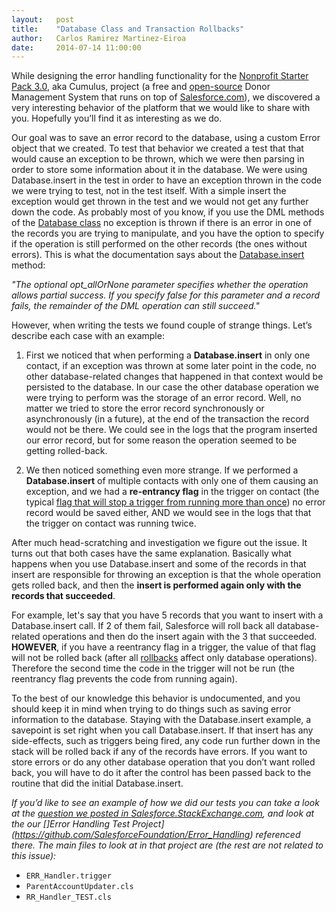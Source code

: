 ```yaml
---
layout:   post
title:    "Database Class and Transaction Rollbacks"
author:   Carlos Ramirez Martinez-Eiroa
date:     2014-07-14 11:00:00
---
```

While designing the error handling functionality for the [Nonprofit Starter Pack 3.0](http://www.salesforcefoundation.org/help/nonprofitstarterpack/), aka Cumulus, project (a free and [open-source](https://github.com/SalesforceFoundation/Cumulus/) Donor Management System that runs on top of [Salesforce.com](https://www.salesforce.com/)), we discovered a very interesting behavior of the platform that we would like to share with you. Hopefully you’ll find it as interesting as we do.

Our goal was to save an error record to the database, using a custom Error object that we created. To test that behavior we created a test that that would cause an exception to be thrown, which we were then parsing in order to store some information about it in the database. We were using Database.insert in the test in order to have an exception thrown in the code we were trying to test, not in the test itself. With a simple insert the exception would get thrown in the test and we would not get any further down the code. As probably most of you know, if you use the DML methods of the [Database class](https://www.salesforce.com/us/developer/docs/apexcode/Content/apex_methods_system_database.htm) no exception is thrown if there is an error in one of the records you are trying to manipulate, and you have the option to specify if the operation is still performed on the other records (the ones without errors). This is what the documentation says about the [Database.insert](https://www.salesforce.com/us/developer/docs/apexcode/Content/apex_methods_system_database.htm#apex_System_Database_insert_2) method:

_"The optional opt_allOrNone parameter specifies whether the operation allows partial success. If you specify false for this parameter and a record fails, the remainder of the DML operation can still succeed."_

However, when writing the tests we found couple of strange things. Let’s describe each case with an example:

1. First we noticed that when performing a **Database.insert** in only one contact, if an exception was thrown at some later point in the code, no other database-related changes that happened in that context would be persisted to the database. In our case the other database operation we were trying to perform was the storage of an error record. Well, no matter we tried to store the error record synchronously or asynchronously (in a future), at the end of the transaction the record would not be there. We could see in the logs that the program inserted our error record, but for some reason the operation seemed to be getting rolled-back.

2. We then noticed something even more strange. If we performed a **Database.insert** of multiple contacts with only one of them causing an exception, and we had a **re-entrancy flag** in the trigger on contact (the typical [flag that will stop a trigger from running more than once](http://developer.force.com/cookbook/recipe/controlling-recursive-triggers)) no error record would be saved either, AND we would see in the logs that that the trigger on contact was running twice.

After much head-scratching and investigation we figure out the issue. It turns out that both cases have the same explanation. Basically what happens when you use Database.insert and some of the records in that insert are responsible for throwing an exception is that the whole operation gets rolled back, and then the **insert is performed again only with the records that succeeded**.

For example, let's say that you have 5 records that you want to insert with a Database.insert call. If 2 of them fail, Salesforce will roll back all database-related operations and then do the insert again with the 3 that succeeded. **HOWEVER**, if you have a reentrancy flag in a trigger, the value of that flag will not be rolled back (after all [rollbacks](https://en.wikipedia.org/wiki/Rollback_(data_management)) affect only database operations). Therefore the second time the code in the trigger will not be run (the reentrancy flag prevents the code from running again).

To the best of our knowledge this behavior is undocumented, and you should keep it in mind when trying to do things such as saving error information to the database. Staying with the Database.insert example, a savepoint is set right when you call Database.insert. If that insert has any side-effects, such as triggers being fired, any code run further down in the stack will be rolled back if any of the records have errors. If you want to store errors or do any other database operation that you don’t want rolled back, you will have to do it after the control has been passed back to the routine that did the initial Database.insert.

_If you’d like to see an example of how we did our tests you can take a look at the [question we posted in Salesforce.StackExchange.com](https://salesforce.stackexchange.com/questions/23462/record-insert-gets-rolled-back-if-reentrancy-flag-exists), and look at the our []Error Handling Test Project](https://github.com/SalesforceFoundation/Error_Handling) referenced there. The main files to look at in that project are (the rest are not related to this issue):_

+ `ERR_Handler.trigger`
+ `ParentAccountUpdater.cls`
+ `RR_Handler_TEST.cls`










